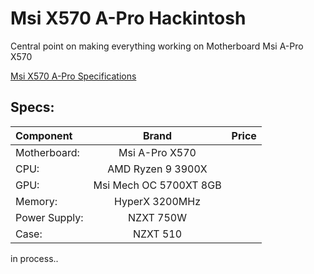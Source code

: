 # Msi X570 A-Pro Hackintosh
Central point on making everything working on Motherboard Msi A-Pro X570

[Msi X570 A-Pro Specifications](https://www.msi.com/Motherboard/X570-A-PRO/Specification)

## Specs:
| Component | Brand | Price |
|:--- |:---:|:--- |
| Motherboard:  | Msi A-Pro X570 |
| CPU: | AMD Ryzen 9 3900X |
| GPU: | Msi Mech OC 5700XT 8GB |
| Memory: | HyperX 3200MHz |
| Power Supply: | NZXT 750W |
| Case: | NZXT 510 |

in process..
